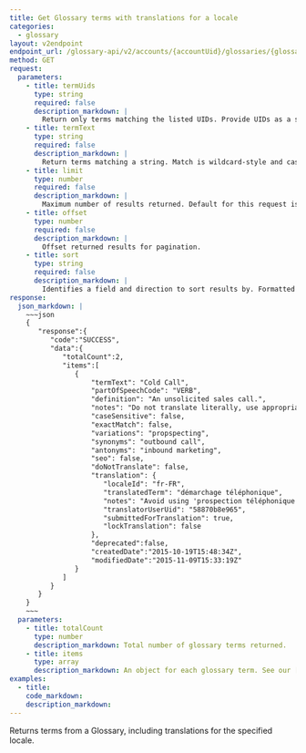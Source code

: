 ```yaml
---
title: Get Glossary terms with translations for a locale
categories:
  - glossary
layout: v2endpoint
endpoint_url: /glossary-api/v2/accounts/{accountUid}/glossaries/{glossaryUid}/locales/{localeId}/terms
method: GET
request:
  parameters:
    - title: termUids
      type: string
      required: false
      description_markdown: |
        Return only terms matching the listed UIDs. Provide UIDs as a single comma-separated string.
    - title: termText
      type: string
      required: false
      description_markdown: |
        Return terms matching a string. Match is wildcard-style and case-insensitive. For example, `termText=cold` will match `Cold Call`, but `termText=Cold Calls` will not.
    - title: limit
      type: number
      required: false
      description_markdown: |
        Maximum number of results returned. Default for this request is `100`, maximum is `5000`.
    - title: offset
      type: number
      required: false
      description_markdown: |
        Offset returned results for pagination.
    - title: sort
      type: string
      required: false
      description_markdown: |
        Identifies a field and direction to sort results by. Formatted as the field and direction separated by a comma, e.g. `sort=termText,asc`. Accepted values are `termText` (default), `createdDate` and `modifiedDate`. Directions are specified as `asc` or `desc`.
response:
  json_markdown: |
    ~~~json
    {
       "response":{
          "code":"SUCCESS",
          "data":{
             "totalCount":2,
             "items":[
                {
                    "termText": "Cold Call",
                    "partOfSpeechCode": "VERB",
                    "definition": "An unsolicited sales call.",
                    "notes": "Do not translate literally, use appropriate local term.",
                    "caseSensitive": false,
                    "exactMatch": false,
                    "variations": "propspecting",
                    "synonyms": "outbound call",
                    "antonyms": "inbound marketing",
                    "seo": false,
                    "doNotTranslate": false,
                    "translation": {
                       "localeId": "fr-FR",
                       "translatedTerm": "démarchage téléphonique",
                       "notes": "Avoid using 'prospection téléphonique'",
                       "translatorUserUid": "58870b8e965",
                       "submittedForTranslation": true,
                       "lockTranslation": false
                    },
                    "deprecated":false,
                    "createdDate":"2015-10-19T15:48:34Z",
                    "modifiedDate":"2015-11-09T15:33:19Z"
                }
             ]
          }
       }
    }
    ~~~
  parameters:
    - title: totalCount
      type: number
      description_markdown: Total number of glossary terms returned.
    - title: items
      type: array
      description_markdown: An object for each glossary term. See our [Glossary documentation](/support/articles/manage-glossaries/#term-details) for details on the fields.
examples:
  - title:
    code_markdown:
    description_markdown:
---
```


Returns terms from a Glossary, including translations for the specified locale.